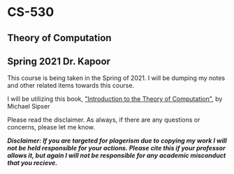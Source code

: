 # CS-530
## Theory of Computation
## Spring 2021 Dr. Kapoor

This course is being taken in the Spring of 2021. I will be dumping my notes and other related items towards this course.

I will be utilizing this book, ["Introduction to the Theory of Computation"](https://www.amazon.com/Introduction-Theory-Computation-Michael-Sipser/dp/113318779X), by Michael Sipser

Please read the disclaimer. As always, if there are any questions or concerns, please let me know. 

***Disclaimer: If you are targeted for plagerism due to copying my work I will not be held responsible for your actions. Please cite this if your professor allows it, but again I will not be responsible for any academic misconduct that you recieve.***

